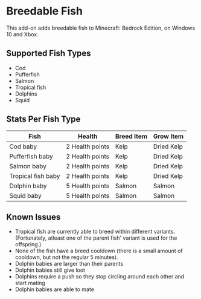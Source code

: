# Breedable Fish
This add-on adds breedable fish to Minecraft: Bedrock Edition, on Windows 10 and Xbox.

## Supported Fish Types
- Cod
- Pufferfish
- Salmon
- Tropical fish
- Dolphins
- Squid

## Stats Per Fish Type

|Fish|Health|Breed Item|Grow Item|
|---|---|---|---|
|Cod baby|2 Health points|Kelp|Dried Kelp|
|Pufferfish baby|2 Health points|Kelp|Dried Kelp|
|Salmon baby|2 Health points|Kelp|Dried Kelp|
|Tropical fish baby|2 Health points|Kelp|Dried Kelp|
|Dolphin baby|5 Health points|Salmon|Salmon|
|Squid baby|5 Health points|Salmon|Salmon|

## Known Issues

- Tropical fish are currently able to breed within different variants.
(Fortunately, atleast one of the parent fish' variant is used for the offspring.)
- None of the fish have a breed cooldown (there is a small amount of cooldown, but not the regular 5 minutes).
- Dolphin babies are larger than their parents
- Dolphin babies still give loot
- Dolphins require a push so they stop circling around each other and start mating
- Dolphin babies are able to mate
